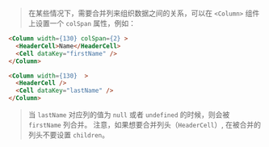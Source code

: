 <br>

> 在某些情况下，需要合并列来组织数据之间的关系，可以在 `<Column>` 组件上设置一个 `colSpan` 属性，例如：

```html
<Column width={130} colSpan={2} >
  <HeaderCell>Name</HeaderCell>
  <Cell dataKey="firstName" />
</Column>

<Column width={130}  >
  <HeaderCell />
  <Cell dataKey="lastName" />
</Column>
```

> 当 `lastName` 对应列的值为 `null` 或者 `undefined` 的时候，则会被 `firstName` 列合并。
> 注意，如果想要合并列头（`HeaderCell`）, 在被合并的列头不要设置 `children`。
